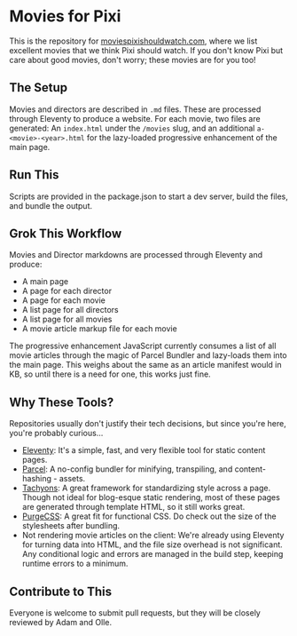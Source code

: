 # Movies for Pixi
This is the repository for [moviespixishouldwatch.com](www.moviespixishouldwatch.com), where we list excellent movies that we think Pixi should watch. If you don't know Pixi but care about good movies, don't worry; these movies are for you too!

## The Setup
Movies and directors are described in `.md` files. These are processed through Eleventy to produce a website. For each movie, two files are generated: An `index.html` under the `/movies` slug, and an additional `a-<movie>-<year>.html` for the lazy-loaded progressive enhancement of the main page.

## Run This
Scripts are provided in the package.json to start a dev server, build the files, and bundle the output.

## Grok This Workflow
Movies and Director markdowns are processed through Eleventy and produce:

- A main page
- A page for each director
- A page for each movie
- A list page for all directors
- A list page for all movies
- A movie article markup file for each movie

The progressive enhancement JavaScript currently consumes a list of all movie articles through the magic of Parcel Bundler and lazy-loads them into the main page. This weighs about the same as an article manifest would in KB, so until there is a need for one, this works just fine.

## Why These Tools?
Repositories usually don't justify their tech decisions, but since you're here, you're probably curious...

- [Eleventy](https://www.11ty.dev/): It's a simple, fast, and very flexible tool for static content pages.
- [Parcel](https://parceljs.org/): A no-config bundler for minifying, transpiling, and content-hashing - assets.
- [Tachyons](https://tachyons.io/): A great framework for standardizing style across a page. Though not ideal for blog-esque static rendering, most of these pages are generated through template HTML, so it still works great.
- [PurgeCSS](https://purgecss.com/): A great fit for functional CSS. Do check out the size of the stylesheets after bundling.
- Not rendering movie articles on the client: We're already using Eleventy for turning data into HTML, and the file size overhead is not significant. Any conditional logic and errors are managed in the build step, keeping runtime errors to a minimum.

## Contribute to This
Everyone is welcome to submit pull requests, but they will be closely reviewed by Adam and Olle.